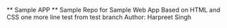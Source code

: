 ** Sample APP **
Sample Repo for Sample Web App
Based on HTML and CSS
one more line
test from test branch
	Author: Harpreet Singh

